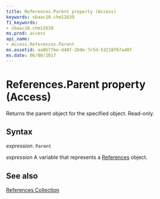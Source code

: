 ```yaml
---
title: References.Parent property (Access)
keywords: vbaac10.chm12639
f1_keywords:
- vbaac10.chm12639
ms.prod: access
api_name:
- Access.References.Parent
ms.assetid: aa0b7fbe-d48f-2b9e-7c5d-53218f67a40f
ms.date: 06/08/2017
---
```



# References.Parent property (Access)

Returns the parent object for the specified object. Read-only.


## Syntax

_expression_. `Parent`

_expression_ A variable that represents a [References](Access.References.md) object.


## See also


[References Collection](Access.References.md)

